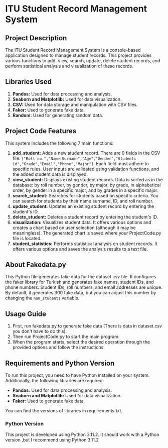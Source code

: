 # ITU Student Record Management System

## Project Description
The ITU Student Record Management System is a console-based application designed to manage student records. This project provides various functions to add, view, search, update, delete student records, and perform statistical analysis and visualization of these records.

## Libraries Used
1. **Pandas:** Used for data processing and analysis.
2. **Seaborn and Matplotlib:** Used for data visualization.
3. **CSV:** Used for data storage and manipulation with CSV files.
4. **Faker:** Used to generate fake data.
5. **Random:** Used for generating random data.

## Project Code Features
This system includes the following 7 main functions:

1. **add_student:** Adds a new student record. There are 9 fields in the CSV file: `["Roll no.","Name Surname","Age","Gender","Students id","Grade","Email","Phone","Major"]`. Each field must adhere to specific rules. User inputs are validated using validation functions, and the added student data is displayed.
2. **view_student:** Displays existing student records. Data is sorted as in the database: by roll number, by gender, by major, by grade, in alphabetical order, by gender in a specific major, and by grades in a specific major.
3. **search_student:** Searches for students based on specific criteria. You can search for students by their name surname, ID, and roll number.
4. **update_student:** Updates an existing student record by entering the student's ID.
5. **delete_student:** Deletes a student record by entering the student's ID.
6. **visualization:** Visualizes student data. It offers various options and creates a chart based on user selection (although it may be meaningless). The generated chart is saved where your ProjectCode.py file is located.
7. **student_statistics:** Performs statistical analysis on student records. It offers various options and saves the analysis results to a text file.

## About Fakedata.py
This Python file generates fake data for the dataset.csv file. It configures the faker library for Turkish and generates fake names, student IDs, and phone numbers. Student IDs, roll numbers, and email addresses are unique. By default, it generates 300 fake data, but you can adjust this number by changing the `num_students` variable.

## Usage Guide
1. First, run fakedata.py to generate fake data (There is data in dataset.csv you don't have to do this).
2. Then run ProjectCode.py to start the main program.
3. When the program starts, select the desired operation through the provided options and follow the instructions.

## Requirements and Python Version

To run this project, you need to have Python installed on your system. Additionally, the following libraries are required:

- **Pandas:** Used for data processing and analysis.
- **Seaborn and Matplotlib:** Used for data visualization.
- **Faker:** Used to generate fake data.

You can find the versions of libraries in requirements.txt.

### Python Version

This project is developed using Python 3.11.2. It should work with a Python version ,but I recommend using Python 3.11.2


